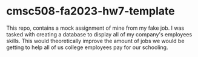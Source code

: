 # cmsc508-fa2023-hw7-template
This repo, contains a mock assignment of mine from my fake job. I was tasked with creating a database to display all of my company's employees skills. This would theoretically improve the amount of jobs we would be getting to help all of us college employees pay for our schooling.
